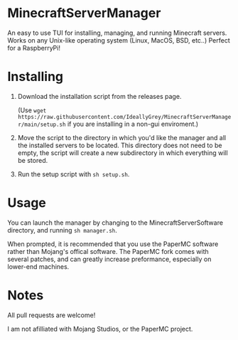 # MinecraftServerManager
 
An easy to use TUI for installing, managing, and running Minecraft servers. Works on any Unix-like operating system (Linux, MacOS, BSD, etc..) Perfect for a RaspberryPi!

# Installing

1. Download the installation script from the releases page.

   (Use `wget https://raw.githubusercontent.com/IdeallyGrey/MinecraftServerManager/main/setup.sh` if you are installing in a non-gui enviroment.)

3. Move the script to the directory in which you'd like the manager and all the installed servers to be located. This directory does not need to be empty, the script will create a new subdirectory in which everything will be stored.
4. Run the setup script with `sh setup.sh`.

# Usage

You can launch the manager by changing to the MinecraftServerSoftware directory, and running `sh manager.sh`.

When prompted, it is recommended that you use the PaperMC software rather than Mojang's offical software. The PaperMC fork comes with several patches, and can greatly increase preformance, especially on lower-end machines.

# Notes

All pull requests are welcome!

I am not afilliated with Mojang Studios, or the PaperMC project.
